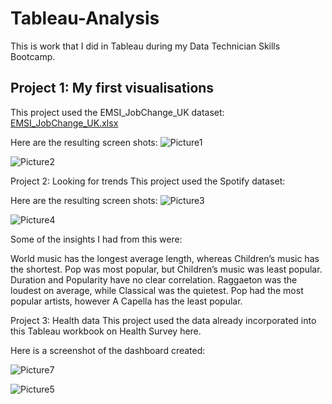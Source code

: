 
# Tableau-Analysis
This is work that I did in Tableau during my Data Technician Skills Bootcamp.

## Project 1: My first visualisations

This project used the EMSI_JobChange_UK dataset: [EMSI_JobChange_UK.xlsx](https://github.com/user-attachments/files/20266807/EMSI_JobChange_UK.xlsx)

Here are the resulting screen shots:
![Picture1](https://github.com/user-attachments/assets/af77f227-b826-43ef-a150-b5475c72da13)


![Picture2](https://github.com/user-attachments/assets/08cc9e38-18a0-4ef4-8fdf-ad5d8dd3295b)

Project 2: Looking for trends
This project used the Spotify dataset:


Here are the resulting screen shots:
![Picture3](https://github.com/user-attachments/assets/63a09182-a866-43cb-8a38-d424b02e5da0)

![Picture4](https://github.com/user-attachments/assets/b1cd36e5-43de-419e-913e-73020794ccfb)

Some of the insights I had from this were:

World music has the longest average length, whereas Children’s music has the shortest.
Pop was most popular, but Children’s music was least popular.
Duration and Popularity have no clear correlation.
Raggaeton was the loudest on average, while Classical was the quietest.
Pop had the most popular artists, however A Capella has the least popular.

Project 3: Health data
This project used the data already incorporated into this Tableau workbook on Health Survey here.

Here is a screenshot of the dashboard created:

![Picture7](https://github.com/user-attachments/assets/4090c2cd-cd0b-41b4-a892-213a8fbd7c3f)


![Picture5](https://github.com/user-attachments/assets/160a140d-f2b0-4027-8422-5cf0e068c065)







